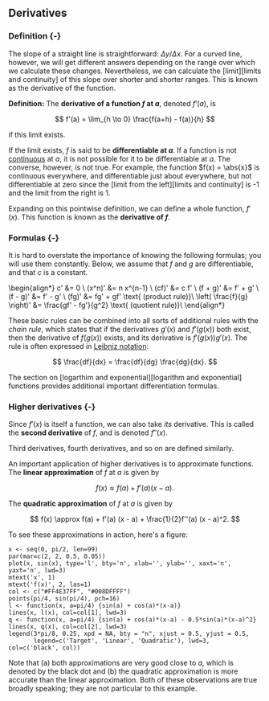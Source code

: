 ## Derivatives

### Definition {-}

The slope of a straight line is straightforward: $\Delta y / \Delta x$. For a curved line, however, we will get different answers depending on the range over which we calculate these changes. Nevertheless, we can calculate the [limit][limits and continuity] of this slope over shorter and shorter ranges. This is known as the derivative of the function.

**Definition:** The **derivative of a function $f$ at $a$**, denoted $f'(a)$, is

$$ f'(a) = \lim_{h \to 0} \frac{f(a+h) - f(a)}{h} $$

if this limit exists.

If the limit exists, $f$ is said to be **differentiable at $a$**. If a function is not [continuous](#calculus-continuity) at $a$, it is not possible for it to be differentiable at $a$. The converse, however, is not true. For example, the function $f(x) = \abs{x}$ is continuous everywhere, and differentiable just about everywhere, but not differentiable at zero since the [limit from the left][limits and continuity] is -1 and the limit from the right is 1.

Expanding on this pointwise definition, we can define a whole function, $f'(x)$. This function is known as the **derivative of $f$**.

### Formulas {-}

It is hard to overstate the importance of knowing the following formulas; you will use them constantly. Below, we assume that $f$ and $g$ are differentiable, and that $c$ is a constant.

\begin{align*}
c' &= 0 \\
(x^n)' &= n x^{n-1} \\
(cf)' &= c f' \\
(f + g)' &= f' + g' \\
(f - g)' &= f' - g' \\
(fg)' &= fg' + gf' \text{ (product rule)}\\
\left( \frac{f}{g} \right)' &= \frac{gf' - fg'}{g^2}  \text{ (quotient rule)}\\
\end{align*}

These basic rules can be combined into all sorts of additional rules with the *chain rule*, which states that if the derivatives $g'(x)$ and $f'(g(x))$ both exist, then the derivative of $f(g(x))$ exists, and its derivative is $f'(g(x))g'(x)$. The rule is often expressed in [Leibniz notation](https://en.wikipedia.org/wiki/Leibniz%27s_notation):

$$ \frac{df}{dx} = \frac{df}{dg} \frac{dg}{dx}. $$

The section on [logarthim and exponential][logarithm and exponential] functions provides additional important differentiation formulas.

### Higher derivatives {-}

Since $f'(x)$ is itself a function, we can also take *its* derivative. This is called the **second derivative** of $f$, and is denoted $f''(x)$.

Third derivatives, fourth derivatives, and so on are defined similarly. 

An important application of higher derivatives is to approximate functions. The **linear approximation** of $f$ at $a$ is given by

$$ f(x) \approx f(a) + f'(a) (x - a). $$

The **quadratic approximation** of $f$ at $a$ is given by

$$ f(x) \approx f(a) + f'(a) (x - a) + \frac{1}{2}f''(a) (x - a)^2. $$

To see these approximations in action, here's a figure:

```{r, echo=FALSE, fig.width=4, fig.height=3}
x <- seq(0, pi/2, len=99)
par(mar=c(2, 2, 0.5, 0.05))
plot(x, sin(x), type='l', bty='n', xlab='', ylab='', xaxt='n', yaxt='n', lwd=3)
mtext('x', 1)
mtext('f(x)', 2, las=1)
col <- c("#FF4E37FF", "#008DFFFF")
points(pi/4, sin(pi/4), pch=16)
l <- function(x, a=pi/4) {sin(a) + cos(a)*(x-a)}
lines(x, l(x), col=col[1], lwd=3)
q <- function(x, a=pi/4) {sin(a) + cos(a)*(x-a) - 0.5*sin(a)*(x-a)^2}
lines(x, q(x), col=col[2], lwd=3)
legend(3*pi/8, 0.25, xpd = NA, bty = "n", xjust = 0.5, yjust = 0.5,
       legend=c('Target', 'Linear', 'Quadratic'), lwd=3, col=c('black', col))
```

Note that (a) both approximations are very good close to $a$, which is denoted by the black dot and (b) the quadratic approximation is more accurate than the linear approximation. Both of these observations are true broadly speaking; they are not particular to this example.
